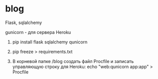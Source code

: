 # blog
Flask, sqlalchemy

gunicorn - для сервера Heroku
1. pip install flask sqlalchemy qunicorn 

2. pip freeze > requirements.txt
3. В корневой папке /blog создать файл Procfile и записать управляющую строку для 
Heroku:
    echo "web:qunicorn app:app" > Procfile
